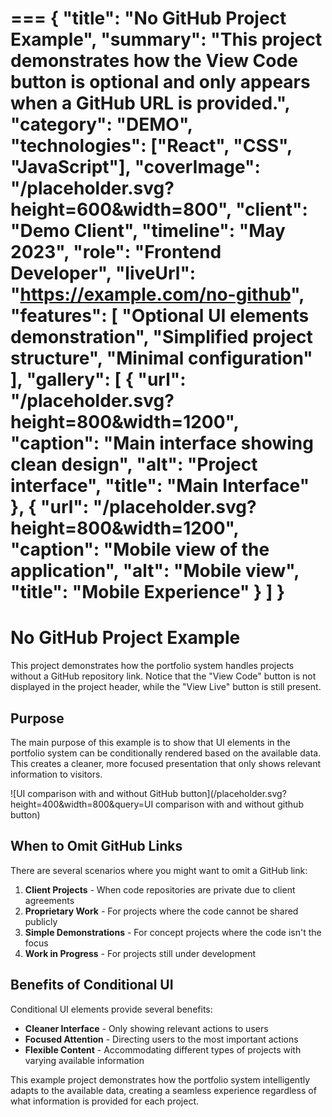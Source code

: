 ===
{
  "title": "No GitHub Project Example",
  "summary": "This project demonstrates how the View Code button is optional and only appears when a GitHub URL is provided.",
  "category": "DEMO",
  "technologies": ["React", "CSS", "JavaScript"],
  "coverImage": "/placeholder.svg?height=600&width=800",
  "client": "Demo Client",
  "timeline": "May 2023",
  "role": "Frontend Developer",
  "liveUrl": "https://example.com/no-github",
  "features": [
    "Optional UI elements demonstration",
    "Simplified project structure",
    "Minimal configuration"
  ],
  "gallery": [
    {
      "url": "/placeholder.svg?height=800&width=1200",
      "caption": "Main interface showing clean design",
      "alt": "Project interface",
      "title": "Main Interface"
    },
    {
      "url": "/placeholder.svg?height=800&width=1200",
      "caption": "Mobile view of the application",
      "alt": "Mobile view",
      "title": "Mobile Experience"
    }
  ]
}
===

# No GitHub Project Example

This project demonstrates how the portfolio system handles projects without a GitHub repository link. Notice that the "View Code" button is not displayed in the project header, while the "View Live" button is still present.

## Purpose

The main purpose of this example is to show that UI elements in the portfolio system can be conditionally rendered based on the available data. This creates a cleaner, more focused presentation that only shows relevant information to visitors.

![UI comparison with and without GitHub button](/placeholder.svg?height=400&width=800&query=UI comparison with and without github button)

## When to Omit GitHub Links

There are several scenarios where you might want to omit a GitHub link:

1. **Client Projects** - When code repositories are private due to client agreements
2. **Proprietary Work** - For projects where the code cannot be shared publicly
3. **Simple Demonstrations** - For concept projects where the code isn't the focus
4. **Work in Progress** - For projects still under development

## Benefits of Conditional UI

Conditional UI elements provide several benefits:

- **Cleaner Interface** - Only showing relevant actions to users
- **Focused Attention** - Directing users to the most important actions
- **Flexible Content** - Accommodating different types of projects with varying available information

This example project demonstrates how the portfolio system intelligently adapts to the available data, creating a seamless experience regardless of what information is provided for each project.
